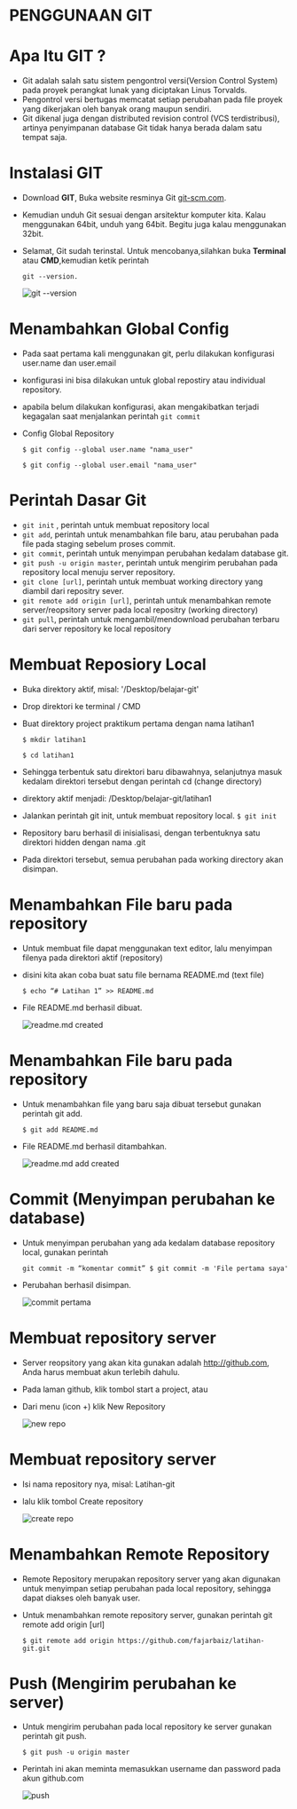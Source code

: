 # PENGGUNAAN GIT

# Apa Itu GIT ?
* Git adalah salah satu sistem pengontrol versi(Version Control System) pada proyek perangkat lunak yang diciptakan Linus Torvalds.
* Pengontrol versi bertugas memcatat setiap perubahan pada file proyek yang dikerjakan oleh banyak orang maupun sendiri.
* Git dikenal juga dengan distributed revision control (VCS terdistribusi), artinya penyimpanan database Git tidak hanya berada dalam satu tempat saja.
# Instalasi GIT
* Download **GIT**, Buka website resminya Git [git-scm.com](https://git-scm.com).
* Kemudian unduh Git sesuai dengan arsitektur komputer kita. Kalau menggunakan 64bit, unduh yang 64bit. Begitu juga kalau menggunakan 32bit.
* Selamat, Git sudah terinstal. Untuk mencobanya,silahkan buka **Terminal** atau **CMD**,kemudian ketik perintah
  
  ``git --version.``

  ![git --version](https://fajars.space/ngampus/pemrograman/git/img/1.png)

# Menambahkan Global Config
* Pada saat pertama kali menggunakan git, perlu dilakukan konfigurasi
user.name dan user.email
* konfigurasi ini bisa dilakukan untuk global repostiry atau individual
repository.
* apabila belum dilakukan konfigurasi, akan mengakibatkan terjadi
kegagalan saat menjalankan perintah ```git commit```
* Config Global Repository

  ``$ git config --global user.name "nama_user"``

  ``$ git config --global user.email "nama_user"``

# Perintah Dasar Git
* ``git init`` , perintah untuk membuat repository local
* ``git add``, perintah untuk menambahkan file baru, atau perubahan pada file
pada staging sebelum proses commit.
* ``git commit``, perintah untuk menyimpan perubahan kedalam database git.
* ``git push -u origin master``, perintah untuk mengirim perubahan pada repository local menuju server repository.
* ``git clone [url]``, perintah untuk membuat working directory yang diambil dari repositry sever.
* ``git remote add origin [url]``, perintah untuk menambahkan remote server/reopsitory server pada local repositry (working directory)
* ``git pull``, perintah untuk mengambil/mendownload perubahan terbaru dari server repository ke local repository

# Membuat Reposiory Local
* Buka direktory aktif, misal: '/Desktop/belajar-git'
* Drop direktori ke terminal / CMD
* Buat direktory project praktikum pertama dengan nama latihan1

  ``$ mkdir latihan1``
 
  ``$ cd latihan1``
 
* Sehingga terbentuk satu direktori baru dibawahnya, selanjutnya masuk kedalam direktori tersebut dengan perintah cd (change directory)
* direktory aktif menjadi: /Desktop/belajar-git/latihan1
* Jalankan perintah git init, untuk membuat repository local. 
``$ git init``
* Repository baru berhasil di inisialisasi, dengan terbentuknya satu direktori hidden dengan nama .git
* Pada direktori tersebut, semua perubahan pada working directory akan disimpan.

# Menambahkan File baru pada repository
* Untuk membuat file dapat menggunakan text editor, lalu menyimpan filenya pada direktori aktif (repository)
* disini kita akan coba buat satu file bernama README.md (text file)

  ``$ echo “# Latihan 1” >> README.md``

* File README.md berhasil dibuat.

  ![readme.md created](https://fajars.space/ngampus/pemrograman/git/img/2.png)

# Menambahkan File baru pada repository
* Untuk menambahkan file yang baru saja dibuat tersebut gunakan perintah git add.
  
  ``$ git add README.md``
  
* File README.md berhasil ditambahkan.

  ![readme.md add created](https://fajars.space/ngampus/pemrograman/git/img/3.png)
  
# Commit (Menyimpan perubahan ke database)
* Untuk menyimpan perubahan yang ada kedalam database repository local, gunakan perintah 

  ``git commit -m “komentar commit” $ git commit -m 'File pertama saya'``

* Perubahan berhasil disimpan.
  
   ![commit pertama](https://fajars.space/ngampus/pemrograman/git/img/4.png)
   
# Membuat repository server
* Server reopsitory yang akan kita gunakan adalah http://github.com, Anda harus membuat akun terlebih dahulu.
* Pada laman github, klik tombol start a project, atau
* Dari menu (icon +) klik New Repository

  ![new repo](https://fajars.space/ngampus/pemrograman/git/img/5.png)

# Membuat repository server
* Isi nama repository nya, misal: Latihan-git 
* lalu klik tombol Create repository
  
  ![create repo](https://fajars.space/ngampus/pemrograman/git/img/6.png)
  
# Menambahkan Remote Repository
* Remote Repository merupakan repository server yang akan digunakan untuk menyimpan setiap perubahan pada local repository, sehingga dapat diakses oleh banyak user.
* Untuk menambahkan remote repository server, gunakan perintah git remote add origin [url]
  
  ``$ git remote add origin https://github.com/fajarbaiz/latihan-git.git``
  
# Push (Mengirim perubahan ke server)
* Untuk mengirim perubahan pada local repository ke server gunakan perintah git push.
  
  ``$ git push -u origin master``
  
* Perintah ini akan meminta memasukkan username dan password pada akun github.com

  ![push](https://fajars.space/ngampus/pemrograman/git/img/7.png)



